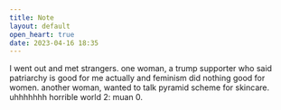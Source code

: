 ```yaml
---
title: Note
layout: default
open_heart: true
date: 2023-04-16 18:35
---
```


I went out and met strangers. one woman, a trump supporter who said patriarchy is good for me actually and feminism did nothing good for women. another woman, wanted to talk pyramid scheme for skincare. uhhhhhhh horrible world 2: muan 0.

